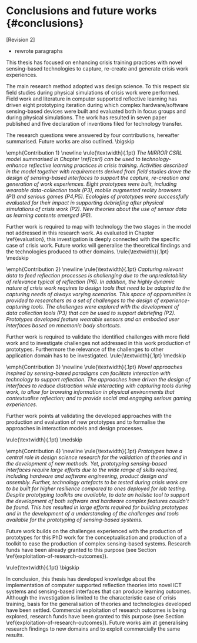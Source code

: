 
# Conclusions and future works {#conclusions}

[Revision 2]

- rewrote paragraphs

This thesis has focused on enhancing crisis training practices with novel sensing-based technologies to capture, re-create and generate crisis work experiences. 

The main research method adopted was design science. To this respect six field studies during physical simulations of crisis work were performed. Field work and literature in computer supported reflective learning has driven eight prototyping iteration during which complex hardware/software sensing-based devices were built and evaluated both in focus groups and during physical simulations. The work has resulted in seven paper published and five declaration of inventions filed for technology transfer.

The research questions were answered by four contributions, hereafter summarised. Future works are also outlined. 
\bigskip

\emph{Contribution 1}
\newline
\rule{\textwidth}{.1pt}
*The MIRROR CSRL model summarised in Chapter \ref{csrl} can be used to technology-enhance reflective learning practices in crisis training. Activities described in the model together with requirements derived from field studies drove the design of sensing-based interfaces to support the capture, re-creation and generation of work experiences. Eight prototypes were built, including wearable data-collection tools (P3), mobile augmented reality browsers (P1) and serious games (P4,P5). Ecologies of prototypes were successfully evaluated for their impact in supporting debriefing after physical simulations of crisis work (P2). New theories about the use of sensor data as learning contents emerged (P6).*

Further work is required to map with technology the two stages in the model not addressed in this research work. As evaluated in Chapter \ref{evaluation}, this investigation is deeply connected with the specific case of crisis work. Future works will generalise the theoretical findings and the technologies produced to other domains.
\rule{\textwidth}{.1pt}
\medskip

\emph{Contribution 2}
\newline
\rule{\textwidth}{.1pt}
*Capturing relevant data to feed reflection processes is challenging due to the unpredictability of relevance typical of reflection (P6). In addition, the highly dynamic nature of crisis work requires to design tools that need to be adapted to the capturing needs of always varying scenarios. This space of opportunities is provided to researchers as a set of challenges to the design of experience-capturing tools. The challenges were explored with the development of data collection tools (P3) that can be used to support debriefing (P2). Prototypes developed feature wearable sensors and an embodied user interfaces based on mnemonic body shortcuts.* 

Further work is required to validate the identified challenges with more field work and to investigate challenges not addressed in this work production of prototypes. Furthermore the relevance of the challenges to other application domain has to be investigated. 
\rule{\textwidth}{.1pt}
\medskip

\emph{Contribution 3}
\newline
\rule{\textwidth}{.1pt}
*Novel approaches inspired by sensing-based paradigms can facilitate interaction with technology to support reflection. The approaches have driven the design of interfaces to reduce distraction while interacting with capturing tools during work, to allow for browsing information in physical environments that contextualise reflection; and to provide social and engaging serious gaming experiences.*

Further work points at validating the developed approaches with the production and evaluation of new prototypes and to formalise the approaches in interaction models and design processes.

\rule{\textwidth}{.1pt}
\medskip

\emph{Contribution 4}
\newline
\rule{\textwidth}{.1pt}
*Prototypes have a central role in design science research for the validation of theories and in the development of new methods. Yet, prototyping sensing-based interfaces require large efforts due to the wide range of skills required, including hardware and software engineering, product design and assembly. Further, technology artefacts to be tested during crisis work are to be built for higher resilience compared to ones deployed for lab testing. Despite prototyping toolkits are available, to date an holistic tool to support the development of both software and hardware complex features couldn’t be found. This has resulted in large efforts required for building prototypes and in the development of a understanding of the challenges and tools available for the  prototyping of sensing-based systems.*

Future work builds on the challenges experienced with the production of prototypes for this PhD work for the conceptualisation and production of a toolkit to ease the production of complex sensing-based systems. Research funds have been already granted to this purpose (see Section \ref{exploitation-of-research-outcomes}).

\rule{\textwidth}{.1pt}
\bigskip

In conclusion, this thesis has developed knowledge about the implementation of computer supported reflection theories into novel ICT systems and sensing-based interfaces that can produce learning outcomes. Although the investigation is limited to the characteristic case of crisis training, basis for the generalisation of theories and technologies developed have been settled. Commercial exploitation of research outcomes is being explored, research funds have been granted to this purpose (see Section \ref{exploitation-of-research-outcomes}). Future works aim at generalising research findings to new domains and to exploit commercially the same results.  

